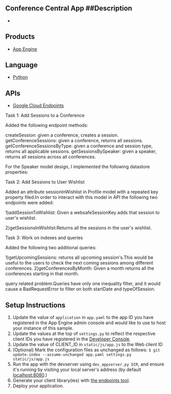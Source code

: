 Conference Central App
##Description
- 


- 
## Products
- [App Engine][1]

## Language
- [Python][2]

## APIs
- [Google Cloud Endpoints][3]
 
Task 1: Add Sessions to a Conference

Added the following endpoint methods:

createSession: given a conference, creates a session.
getConferenceSessions: given a conference, returns all sessions.
getConferenceSessionsByType: given a conference and session type, returns all applicable sessions.
getSessionsBySpeaker: given a speaker, returns all sessions across all conferences.

For the Speaker model design, I implemented the following datastore properties:


Task 2: Add Sessions to User Wishlist

Added an attribute sessionInWishlist in Profile model with a repeated key property filed.In order to interact with this model in API the following two endpoints were added:

1)addSessionToWishlist: Given a websafeSessionKey adds that session to user's wishlist.

2)getSessionsInWishlist:Returns all the sessions in the user's wishlist.

Task 3: Work on indexes and queries

Added the following two additional queries:

1)getUpcomingSessions: returns all upcoming session's.This would be useful to the users to check the next coming sessions among different conferences.
2)getConferencesByMonth: Given a month returns all the conferences starting in that month.

query related problem:Queries have only one  inequality filter, and it would cause a BadRequestError to filter on both startDate and typeOfSession.


## Setup Instructions
1. Update the value of `application` in `app.yaml` to the app ID you
   have registered in the App Engine admin console and would like to use to host
   your instance of this sample.
1. Update the values at the top of `settings.py` to
   reflect the respective client IDs you have registered in the
   [Developer Console][4].
1. Update the value of CLIENT_ID in `static/js/app.js` to the Web client ID
1. (Optional) Mark the configuration files as unchanged as follows:
   `$ git update-index --assume-unchanged app.yaml settings.py static/js/app.js`
1. Run the app with the devserver using `dev_appserver.py DIR`, and ensure it's running by visiting
   your local server's address (by default [localhost:8080][5].)
1. Generate your client library(ies) with [the endpoints tool][6].
1. Deploy your application.


[1]: https://developers.google.com/appengine
[2]: http://python.org
[3]: https://developers.google.com/appengine/docs/python/endpoints/
[4]: https://console.developers.google.com/
[5]: https://localhost:8080/
[6]: https://developers.google.com/appengine/docs/python/endpoints/endpoints_tool
